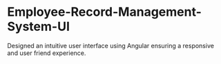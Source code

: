 # Employee-Record-Management-System-UI
Designed an intuitive user interface using Angular ensuring a responsive and user friend experience.
